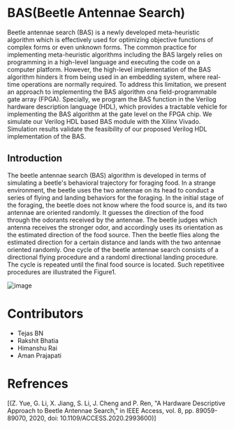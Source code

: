 # BAS(Beetle Antennae Search)
Beetle antennae search (BAS) is a newly developed meta-heuristic algorithm which is effectively used for optimizing objective functions of complex forms or even unknown forms. The common practice for implementing meta-heuristic algorithms including the BAS largely relies on programming in a high-level language and executing the code on a computer platform. However, the high-level implementation of the BAS algorithm hinders it from being used in an embedding system, where real-time operations are
normally required. To address this limitation, we present an approach to implementing the BAS algorithm ona field-programmable gate array (FPGA). Specially, we program the BAS function in the Verilog hardware description language (HDL), which provides a tractable vehicle for implementing the BAS algorithm at the gate level on the FPGA chip. We simulate our Verilog HDL based BAS module with the Xilinx Vivado. Simulation results validate the feasibility of our proposed Verilog HDL implementation of the
BAS.

## Introduction
The beetle antennae search (BAS) algorithm is developed in terms of simulating a beetle's behavioral trajectory for foraging food. In a strange environment, the beetle uses the two antennae on its head to conduct a series of flying and landing behaviors for the foraging. In the initial stage of the foraging, the beetle does not know where the food source is, and its two antennae are oriented randomly. It guesses the direction of the food through the odorants received by the antennae. The beetle judges which antenna receives the stronger odor, and accordingly uses its orientation as the estimated direction of the food source. Then the beetle flies along the estimated direction for a certain distance and lands with the two antennae oriented randomly. One cycle of the beetle antennae search consists of a directional flying procedure and a randoml directional landing procedure. The cycle is repeated until the final food source is located. Such repetitivee procedures are illustrated the Figure1.

![image](https://user-images.githubusercontent.com/44607144/233145753-4acb3e5d-90f4-4f23-a785-64d0eb826ed9.png)
                                       
                                       
# Contributors
* Tejas BN 
* Rakshit Bhatia
* Himanshu Rai
* Aman Prajapati

# Refrences
[(Z. Yue, G. Li, X. Jiang, S. Li, J. Cheng and P. Ren, "A Hardware Descriptive Approach to Beetle Antennae Search," in IEEE Access, vol. 8, pp. 89059-89070, 2020, doi: 10.1109/ACCESS.2020.2993600)]




